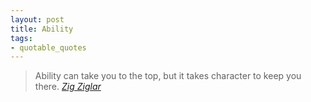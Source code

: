 ```yaml
---
layout: post
title: Ability
tags:
- quotable_quotes
---
```



> Ability can take you to the top, but it takes character to keep you there.
> <cite>[Zig Ziglar][1]</cite>

[1]:https://www.ziglar.com/
